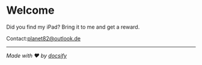 # Welcome

Did you find my iPad? Bring it to me and get a reward.

Contact:[planet82@outlook.de](mailto:planet82@outlook.de)

* * *

_Made with ❤️ by [docsify](https://docsify.js.org/)_
